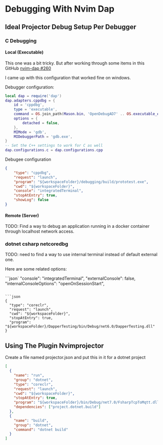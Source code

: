 # Debugging With Nvim Dap

## Ideal Projector Debug Setup Per Debugger

### C Debugging

#### Local (Executable)

This one was a bit tricky. But after working through some items in this GitHub
[nvim-dap #260](https://github.com/mfussenegger/nvim-dap/issues/260)

I came up with this configuration that worked fine on windows.

Debugger configuration:

```lua
local dap = require('dap')
dap.adapters.cppdbg = {
    id = 'cppdbg',
    type = 'executable',
    command = OS.join_path(Mason.bin, 'OpenDebugAD7' .. OS.executable_extension_alt),
    options = {
        detached = false,
    },
    MIMode = 'gdb',
    MIDebuggerPath = 'gdb.exe',
}
-- Set the C++ settings to work for C as well
dap.configurations.c = dap.configurations.cpp
```

Debugee configuration

```json
{
    "type": "cppdbg",
    "request": "launch",
    "program": "${workspaceFolder}/debugging/build/prototest.exe",
    "cwd": "${workspaceFolder}",
    "console": "integratedTerminal",
    "stopAtEntry": true,
    "showLog": false
}
```

#### Remote (Server)

TODO: Find a way to debug an application running in a docker container through localhost
network access.

### dotnet csharp netcoredbg

TODO: need to find a way to use internal terminal instead of default external one.

Here are some related options:

```json`
"console": "integratedTerminal",
"externalConsole": false,
"internalConsoleOptions": "openOnSessionStart",

````

```json
{
  "type": "coreclr",
  "request": "launch",
  "cwd": "${workspaceFolder}",
  "stopAtEntry": true,
  "program": "${workspaceFolder}/DapperTesting/bin/Debug/net6.0/DapperTesting.dll"
}
````

## Using The Plugin Nvimprojector

Create a file named projector.json and put this in it for a dotnet project

```json
[
  {
    "name": "run",
    "group": "dotnet",
    "type": "coreclr",
    "request": "launch",
    "cwd": "${workspaceFolder}",
    "stopAtEntry": true,
    "program": "${workspaceFolder}/bin/Debug/net7.0/FsharpTcpToMqtt.dll",
    "dependencies": ["project.dotnet.build"]
  },
  {
    "name": "build",
    "group": "dotnet",
    "command": "dotnet build"
  }
]
```
